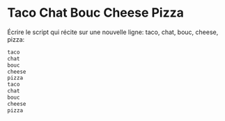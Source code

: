 # Taco Chat Bouc Cheese Pizza

Écrire le script qui récite sur une nouvelle ligne: taco, chat, bouc, cheese, pizza:

```bash
taco
chat
bouc
cheese
pizza
taco
chat
bouc
cheese
pizza
```
